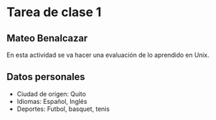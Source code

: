 # Tarea de clase 1

## Mateo Benalcazar
 En esta actividad se va hacer una evaluación de lo aprendido en Unix. 
 
## Datos personales
 - Ciudad de origen: Quito
 - Idiomas: Español, Inglés
 - Deportes: Futbol, basquet, tenis
